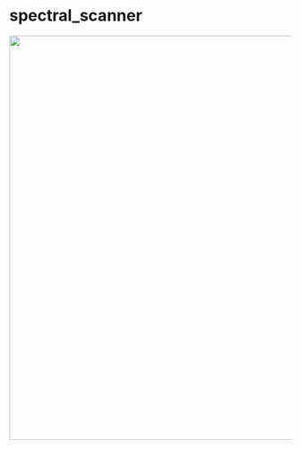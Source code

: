 # spectral_scanner
 
<p align="center">
  <img width="720" src="https://github.com/eulerlab/spectral_scanner/blob/main/pics/Wiring_c12880_test.png"></img>
</p>

